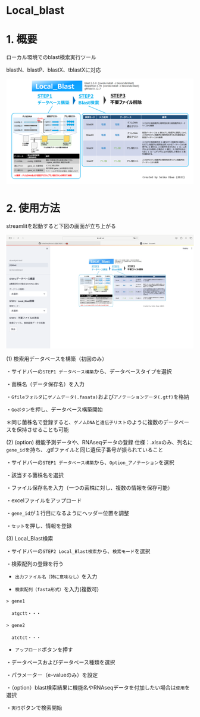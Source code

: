 # Local_blast

# 1. 概要

ローカル環境でのblast検索実行ツール

blastN、blastP、blastX、tblastXに対応

![概要](./File/front.png)

# 2. 使用方法

streamlitを起動すると下図の画面が立ち上がる

![画面](./File/stremlit.png)


(1) 検索用データベースを構築（初回のみ）

   ・サイドバーの`STEP1 データベース構築`から、データベースタイプを選択

   ・菌株名（データ保存名）を入力

   ・`Gfileフォルダ`に`ゲノムデータ(.fasata)`および`アノテーションデータ(.gtf)`を格納

   ・`Goボタン`を押し、データベース構築開始 

   ＊同じ菌株名で登録すると、`ゲノムDNA`と`遺伝子リスト`のように複数のデータベースを保持させることも可能

(2) (option) 機能予測データや、RNAseqデータの登録
   仕様：.xlsxのみ、列名に`gene_id`を持ち、.gtfファイルと同じ遺伝子番号が振られていること

   ・サイドバーの`STEP1 データベース構築`から、`Option_アノテーション`を選択

   ・該当する菌株名を選択

   ・ファイル保存名を入力（一つの菌株に対し、複数の情報を保存可能）

   ・excelファイルをアップロード

   ・`gene_id`が１行目になるようにヘッダー位置を調整

   ・`セット`を押し、情報を登録

(3) Local_Blast検索

   ・サイドバーの`STEP2 Local_Blast検索`から、`検索モード`を選択

   ・検索配列の登録を行う
    
   - `出力ファイル名（特に意味なし）`を入力

   - `検索配列（fasta形式）`を入力(複数可)

    > gene1

      atgctt・・・
    
    > gene2

      atctct・・・

   - `アップロード`ボタンを押す

   ・データベースおよびデータベース種類を選択

   ・パラメーター（e-valueのみ）を設定

   ・（option）blast検索結果に機能名やRNAseqデータを付加したい場合は`使用`を選択

   ・`実行`ボタンで検索開始
